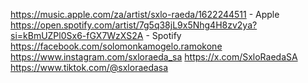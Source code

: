 https://music.apple.com/za/artist/sxlo-raeda/1622244511 - Apple
https://open.spotify.com/artist/7g5q38jL9x5Nhg4H8zv2ya?si=kBmUZPl0Sx6-fGX7WzXS2A - Spotify
https://facebook.com/solomonkamogelo.ramokone
https://www.instagram.com/sxloraeda_sa
https://x.com/SxloRaedaSA
https://www.tiktok.com/@sxloraedasa